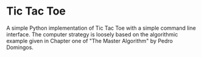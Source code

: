# Tic Tac Toe

A simple Python implementation of Tic Tac Toe with a simple command line interface.
The computer strategy is loosely based on the algorithmic example given in Chapter one of 
"The Master Algorithm" by Pedro Domingos.
